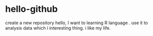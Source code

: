 # hello-github
 create a new repository
hello, I want to learning R language .
use it to analysis data which i interesting thing.
i like my life.
